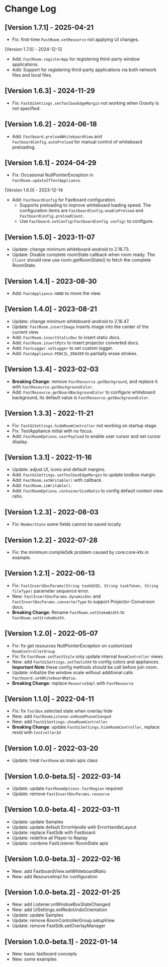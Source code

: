 # Change Log
## [Version 1.7.1] - 2025-04-21
- Fix: first-time `FastRoom.setResource` not applying UI changes.

[Version 1.7.0] - 2024-12-12
- Add: `FastRoom.registerApp` for registering third-party window applications.
- Add: Support for registering third-party applications via both network files and local files.

## [Version 1.6.3] - 2024-11-29
- Fix: `FastUiSettings.setToolboxEdgeMargin` not working when Gravity is not specified.

## [Version 1.6.2] - 2024-06-18
- Add: `Fastboard.preloadWhiteboardView` and `FastboardConfig.autoPreload` for manual control of whiteboard preloading.

## [Version 1.6.1] - 2024-04-29
- Fix: Occasional NullPointerException in `FastRoom.updateIfTextAppliance`.

[Version 1.6.0] - 2023-12-14
- Add: `FastboardConfig` for Fastboard configuration.
  - Supports preloading to improve whiteboard loading speed. The configuration items are `FastboardConfig.enablePreload`
    and `FastboardConfig.preloadCount`.
  - Use `Fastboard.setConfig(FastboardConfig config)` to configure.

## [Version 1.5.0] - 2023-11-07
- Update: change minimum whiteboard-android to 2.16.73.
- Update: Disable complete roomState callback when room ready. The `Client` should now use room.getRoomState() to fetch the complete RoomState.

## [Version 1.4.1] - 2023-08-30
- Add: `FastAppliance.HAND` to move the view.

## [Version 1.4.0] - 2023-08-21
- Update: change minimum whiteboard-android to 2.16.47.
- Update: `FastRoom.insertImage` inserts image into the center of the current view.
- Add: `FastRoom.insertStaticDoc` to insert static docs.
- Add: `FastRoom.insertPptx` to insert projector converted docs.
- Add: `FastLogger.setLogger` to set custom logger.
- Add: `FastAppliance.PENCIL_ERASER` to partially erase strokes.

## [Version 1.3.4] - 2023-02-03
- **Breaking Change**: remove `FastResource.getBackground`, and replace it with `FastResource.getBackgroundColor`.
- Add: `FastResource.getBoardBackgroundColor` to configure whiteboard background, its default value is `FastResource.getBackgroundColor`.

## [Version 1.3.3] - 2022-11-21
- Fix: `FastUiSettings.hideRoomController` not working on startup stage.
- Fix: TextAppliance initial with no focus.
- Add: `FastRoomOptions.userPayload` to enable user cursor and set cursor display.

## [Version 1.3.1] - 2022-11-16
- Update: adjust UI, icons and default margins.
- Add: `FastUiSettings.setToolboxEdgeMargin` to update toolbox margin.
- Add: `FastRoom.setWritable()` with callback.
- Add: `FastRoom.isWritable()`.
- Add: `FastRoomOptions.containerSizeRatio` to config default context view ratio.

## [Version 1.2.3] - 2022-08-03
- Fix: `MemberState` some fields cannot be saved locally

## [Version 1.2.2] - 2022-07-28
- Fix: the minimum compileSdk problem caused by core:core-ktx in example.

## [Version 1.2.1] - 2022-06-13
- Fix: `FastInsertDocParams(String taskUUID, String taskToken, String fileType)` parameter sequence error.
- New: `FastInsertDocParams.dynamicDoc` and `FastInsertDocParams.converterType` to support Projector-Conversion docs.
- **Breaking Change**: Rename `FastRoom.setStokeWidth` to `FastRoom.setStrokeWidth`.

## [Version 1.2.0] - 2022-05-07
- Fix: fix get resources NullPointerException on customized `RoomControllerGroup`
- Fix: fix `FastRoom.setFastStyle` only update internal `RoomController` views
- New: add `FastUiSettings.setToolsXXX` to config colors and appliances. **Important Note** these
  config methods should be call before join room.
- Update: initialize the window scale without additional calls `Fastboard.setWhiteboardRatio`.
- **Breaking Change**: replace `ResourceImpl` with `FastResource`

## [Version 1.1.0] - 2022-04-11
- Fix: fix `ToolBox` selected state when overlay hide
- New: add `FastRoomListener`.`onRoomPhaseChanged`
- New: add `FastUiSettings.showRoomController`
- **Breaking Change**: update `FastUiSettings.hideRoomController`, replace resId with `ControllerId`

## [Version 1.0.0] - 2022-03-20
- Update: treat `FastRoom` as main apis class

## [Version 1.0.0-beta.5] - 2022-03-14
- Update: update `FastRoomOptions.fastRegion` required
- Update: remove `FastInsertDocParams.resource`

## [Version 1.0.0-beta.4] - 2022-03-11
- Update: update Samples
- Update: update default ErrorHandle with ErrorHandleLayout
- Update: replace FastSdk with Fastboard
- Update: redefine all Player to Replay
- Update: combine FastListener RoomState apis

## [Version 1.0.0-beta.3] - 2022-02-16
- New: add FastboardView.setWhiteboardRatio
- New: add ResourceImpl for configuration

## [Version 1.0.0-beta.2] - 2022-01-25
- New: add Listener.onWindowBoxStateChanged
- New: add UiSettings.setRedoUndoOrientation
- Update: update Samples
- Update: remove RoomControllerGroup.setupView
- Update: remove FastSdk.setOverlayManager

## [Version 1.0.0-beta.1] - 2022-01-14
- New: basic fastboard concepts
- New: some examples